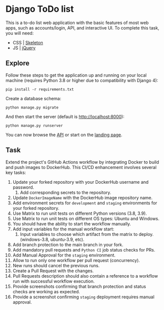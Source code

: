 # Django ToDo list

This is a to-do list web application with the basic features of most web apps, such as accounts/login, API, and interactive UI. 
To complete this task, you will need:

- CSS | [Skeleton](http://getskeleton.com/)
- JS  | [jQuery](https://jquery.com/)

## Explore

Follow these steps to get the application up and running on your local machine (requires Python 3.8 or higher due to compatibility with Django 4):




```
pip install -r requirements.txt
```

Create a database schema:

```
python manage.py migrate
```

And then start the server (default is <http://localhost:8000>):

```
python manage.py runserver
```

You can now browse the [API](http://localhost:8000/api/) or start on the [landing page](http://localhost:8000/).

## Task

Extend the project's GitHub Actions workflow by integrating Docker to build and push images to DockerHub.
This CI/CD enhancement involves several key tasks:

1. Update your forked repository with your DockerHub username and password.
    1. Add corresponding secrets to the repository.
2. Update `DockerImageName` with the DockerHub image repository name.
3. Add environment secrets for `development` and `staging` environments for your forked repository.
4. Use Matrix to run unit tests on different Python versions (3.8, 3.9).
5. Use Matrix to run unit tests on different OS types: Ubuntu and Windows.
6. You should have the ability to start the workflow manually.
7. Add input variables for the manual workflow start:
    1. Input variables to choose which artifact from the matrix to deploy. (windows-3.8, ubuntu-3.9, etc).
8. Add branch protection to the main branch in your fork.
9. Add mandatory pull requests and `Python CI` job status checks for PRs.
10. Add Manual Approval for the `staging` environment.
11. Allow to run only one workflow per pull request (concurrency).
12. New runs should cancel the previous runs.
13. Create a Pull Request with the changes.
14. Pull Requests description should also contain a reference to a workflow run with successful
workflow execution.
15. Provide screenshots confirming that branch protection and status checks are working as expected.
16. Provide a screenshot confirming `staging` deployment requires manual approval.
